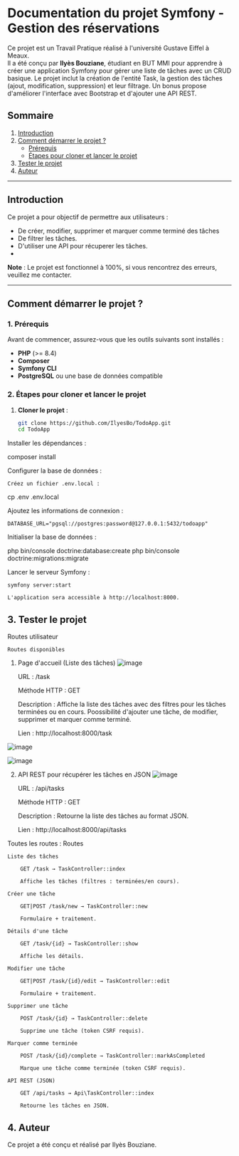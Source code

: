 # Documentation du projet Symfony - Gestion des réservations

Ce projet est un Travail Pratique réalisé à l'université Gustave Eiffel à Meaux.  
Il a été conçu par **Ilyès Bouziane**, étudiant en BUT MMI pour apprendre à créer une application Symfony pour gérer une liste de tâches avec un CRUD basique. Le projet inclut la création de l'entité Task, la gestion des tâches (ajout, modification, suppression) et leur filtrage. Un bonus propose d'améliorer l'interface avec Bootstrap et d'ajouter une API REST.


## Sommaire

1. [Introduction](#introduction)
2. [Comment démarrer le projet ?](#comment-démarrer-le-projet)
   - [Prérequis](#1-prérequis)
   - [Étapes pour cloner et lancer le projet](#2-étapes-pour-cloner-et-lancer-le-projet)
3. [Tester le projet](#3-tester-le-projet)
4. [Auteur](#4-auteur)
---

## Introduction

Ce projet a pour objectif de permettre aux utilisateurs :
- De créer, modifier, supprimer et marquer comme terminé des tâches
- De filtrer les tâches.
- D'utiliser une API pour récuperer les tâches.
- 
**Note** : Le projet est fonctionnel à 100%, si vous rencontrez des erreurs, veuillez me contacter.

---

## Comment démarrer le projet ?

### 1. Prérequis

Avant de commencer, assurez-vous que les outils suivants sont installés :
- **PHP** (>= 8.4)
- **Composer**
- **Symfony CLI**
- **PostgreSQL** ou une base de données compatible

### 2. Étapes pour cloner et lancer le projet

1. **Cloner le projet** :
   ```bash
   git clone https://github.com/IlyesBo/TodoApp.git
   cd TodoApp

Installer les dépendances :

composer install

Configurer la base de données :

    Créez un fichier .env.local :

cp .env .env.local

Ajoutez les informations de connexion :

    DATABASE_URL="pgsql://postgres:password@127.0.0.1:5432/todoapp"

Initialiser la base de données :

php bin/console doctrine:database:create
php bin/console doctrine:migrations:migrate

Lancer le serveur Symfony :

    symfony server:start

    L'application sera accessible à http://localhost:8000.

## 3. Tester le projet
Routes utilisateur

    Routes disponibles
1. Page d'accueil (Liste des tâches)
![image](https://github.com/user-attachments/assets/0c89217b-f097-4e24-ac54-25e6ff37bd96)


    URL : /task

    Méthode HTTP : GET
                   
    Description : Affiche la liste des tâches avec des filtres pour les tâches terminées ou en cours. Poossibilité d'ajouter une tâche, de modifier, supprimer et marquer comme terminé.

    Lien : http://localhost:8000/task
   
![image](https://github.com/user-attachments/assets/f44db46b-4703-43db-b7c2-d58c318e20a4)

![image](https://github.com/user-attachments/assets/088de7cc-8b7a-4486-b074-455098cc6b1c)

2. API REST pour récupérer les tâches en JSON
   ![image](https://github.com/user-attachments/assets/dc0289ce-3da4-4fb0-8d28-c8bcc547014f)


    URL : /api/tasks

    Méthode HTTP : GET

    Description : Retourne la liste des tâches au format JSON.

    Lien : http://localhost:8000/api/tasks

Toutes les routes :
Routes

    Liste des tâches

        GET /task → TaskController::index

        Affiche les tâches (filtres : terminées/en cours).

    Créer une tâche

        GET|POST /task/new → TaskController::new

        Formulaire + traitement.

    Détails d'une tâche

        GET /task/{id} → TaskController::show

        Affiche les détails.

    Modifier une tâche

        GET|POST /task/{id}/edit → TaskController::edit

        Formulaire + traitement.

    Supprimer une tâche

        POST /task/{id} → TaskController::delete

        Supprime une tâche (token CSRF requis).

    Marquer comme terminée

        POST /task/{id}/complete → TaskController::markAsCompleted

        Marque une tâche comme terminée (token CSRF requis).

    API REST (JSON)

        GET /api/tasks → Api\TaskController::index

        Retourne les tâches en JSON.


## 4. Auteur

Ce projet a été conçu et réalisé par Ilyès Bouziane.
